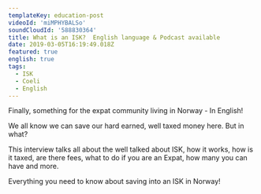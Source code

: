 ```yaml
---
templateKey: education-post
videoId: 'miMPHYBALSo'
soundCloudId: '588830364'
title: What is an ISK?  English language & Podcast available
date: 2019-03-05T16:19:49.018Z
featured: true
english: true
tags:
  - ISK
  - Coeli
  - English
---
```

Finally, something for the expat community living in Norway - In English!

We all know we can save our hard earned, well taxed money here. But in what? 

This interview talks all about the well talked about ISK, how it works, how is it taxed, are there fees, what to do if you are an Expat, how many you can have and more. 

Everything you need to know about saving into an ISK in Norway!
